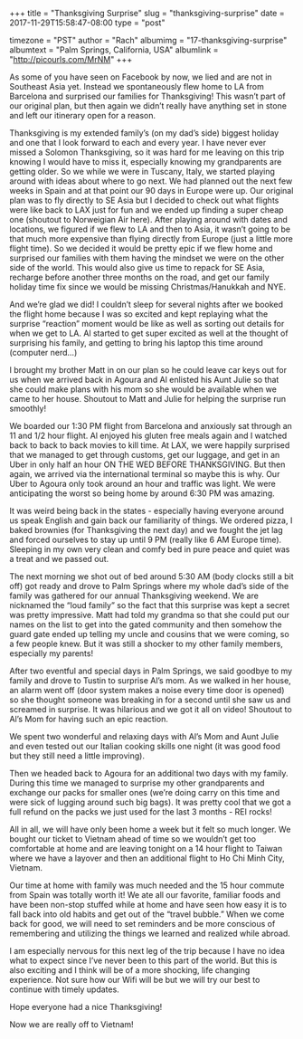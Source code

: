 +++
title = "Thanksgiving Surprise"
slug = "thanksgiving-surprise"
date = 2017-11-29T15:58:47-08:00
type = "post"

timezone = "PST"
author = "Rach"
albumimg = "17-thanksgiving-surprise"
albumtext = "Palm Springs, California, USA"
albumlink = "http://picourls.com/MrNM"
+++

As some of you have seen on Facebook by now, we lied and are not in Southeast Asia yet. Instead we spontaneously flew home to LA from Barcelona and surprised our families for Thanksgiving! This wasn’t part of our original plan, but then again we didn’t really have anything set in stone and left our itinerary open for a reason.

Thanksgiving is my extended family’s (on my dad’s side) biggest holiday and one that I look forward to each and every year. I have never ever missed a Solomon Thanksgiving, so it was hard for me leaving on this trip knowing I would have to miss it, especially knowing my grandparents are getting older. So we while we were in Tuscany, Italy, we started playing around with ideas about where to go next. We had planned out the next few weeks in Spain and at that point our 90 days in Europe were up. Our original plan was to fly directly to SE Asia but I decided to check out what flights were like back to LAX just for fun and we ended up finding a super cheap one (shoutout to Norweigian Air here). After playing around with dates and locations, we figured if we flew to LA and then to Asia, it wasn’t going to be that much more expensive than flying directly from Europe (just a little more flight time). So we decided it would be pretty epic if we flew home and surprised our families with them having the mindset we were on the other side of the world. This would also give us time to repack for SE Asia, recharge before another three months on the road, and get our family holiday time fix since we would be missing Christmas/Hanukkah and NYE.

And we’re glad we did! I couldn’t sleep for several nights after we booked the flight home because I was so excited and kept replaying what the surprise “reaction” moment would be like as well as sorting out details for when we get to LA. Al started to get super excited as well at the thought of surprising his family, and getting to bring his laptop this time around (computer nerd…)

I brought my brother Matt in on our plan so he could leave car keys out for us when we arrived back in Agoura and Al enlisted his Aunt Julie so that she could make plans with his mom so she would be available when we came to her house. Shoutout to Matt and Julie for helping the surprise run smoothly!

We boarded our 1:30 PM flight from Barcelona and anxiously sat through an 11 and 1/2 hour flight. Al enjoyed his gluten free meals again and I watched back to back to back movies to kill time. At LAX, we were happily surprised that we managed to get through customs, get our luggage, and get in an Uber in only half an hour ON THE WED BEFORE THANKSGIVING. But then again, we arrived via the international terminal so maybe this is why. Our Uber to Agoura only took around an hour and traffic was light. We were anticipating the worst so being home by around 6:30 PM was amazing.

It was weird being back in the states - especially having everyone around us speak English and gain back our familiarity of things. We ordered pizza, I baked brownies (for Thanksgiving the next day) and we fought the jet lag and forced ourselves to stay up until 9 PM (really like 6 AM Europe time). Sleeping in my own very clean and comfy bed in pure peace and quiet was a treat and we passed out.

The next morning we shot out of bed around 5:30 AM (body clocks still a bit off) got ready and drove to Palm Springs where my whole dad’s side of the family was gathered for our annual Thanksgiving weekend. We are nicknamed the “loud family” so the fact that this surprise was kept a secret was pretty impressive. Matt had told my grandma so that she could put our names on the list to get into the gated community and then somehow the guard gate ended up telling my uncle and cousins that we were coming, so a few people knew. But it was still a shocker to my other family members, especially my parents!

After two eventful and special days in Palm Springs, we said goodbye to my family and drove to Tustin to surprise Al’s mom. As we walked in her house, an alarm went off (door system makes a noise every time door is opened) so she thought someone was breaking in for a second until she saw us and screamed in surprise. It was hilarious and we got it all on video! Shoutout to Al’s Mom for having such an epic reaction.

We spent two wonderful and relaxing days with Al’s Mom and Aunt Julie and even tested out our Italian cooking skills one night (it was good food but they still need a little improving).

Then we headed back to Agoura for an additional two days with my family. During this time we managed to surprise my other grandparents and exchange our packs for smaller ones (we’re doing carry on this time and were sick of lugging around such big bags). It was pretty cool that we got a full refund on the packs we just used for the last 3 months - REI rocks!

All in all, we will have only been home a week but it felt so much longer. We bought our ticket to Vietnam ahead of time so we wouldn’t get too comfortable at home and are leaving tonight on a 14 hour flight to Taiwan where we have a layover and then an additional flight to Ho Chi Minh City, Vietnam.

Our time at home with family was much needed and the 15 hour commute from Spain was totally worth it! We ate all our favorite, familiar foods and have been non-stop stuffed while at home and have seen how easy it is to fall back into old habits and get out of the “travel bubble.” When we come back for good, we will need to set reminders and be more conscious of remembering and utilizing the things we learned and realized while abroad.

I am especially nervous for this next leg of the trip because I have no idea what to expect since I’ve never been to this part of the world. But this is also exciting and I think will be of a more shocking, life changing experience. Not sure how our Wifi will be but we will try our best to continue with timely updates.

Hope everyone had a nice Thanksgiving!

Now we are really off to Vietnam!
